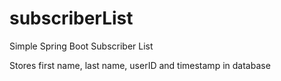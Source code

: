 # subscriberList

Simple Spring Boot Subscriber List

Stores first name, last name, userID and timestamp in database

